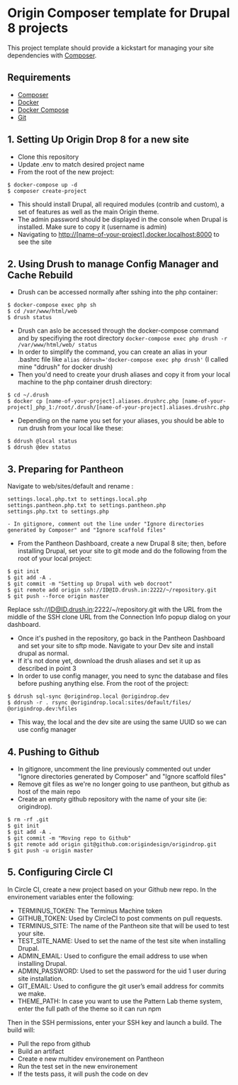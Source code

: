 # Origin Composer template for Drupal 8 projects

This project template should provide a kickstart for managing your site
dependencies with [Composer](https://getcomposer.org/).

## Requirements

- [Composer](https://getcomposer.org/download/)
- [Docker](https://docs.docker.com/engine/installation/)
- [Docker Compose](https://docs.docker.com/compose/install/)
- [Git](https://git-scm.com/downloads)

## 1. Setting Up Origin Drop 8 for a new site

- Clone this repository
- Update .env to match desired  project name
- From the root of the new project:

```shell
$ docker-compose up -d
$ composer create-project
```

- This should install Drupal, all required modules (contrib and custom), a set of features as well as the main Origin theme.
- The admin password should be displayed in the console when Drupal is installed. Make sure to copy it (username is admin)
- Navigating to <http://[name-of-your-project].docker.localhost:8000> to see the site


## 2. Using Drush to manage Config Manager and Cache Rebuild

- Drush can be accessed normally after sshing into the php container:
```shell
$ docker-compose exec php sh
$ cd /var/www/html/web
$ drush status
```
- Drush can aslo be accessed through the docker-compose command and by specifiying the root directory `docker-compose exec php drush -r /var/www/html/web/ status`
- In order to simplify the command, you can create an alias in your .bashrc file like `alias ddrush='docker-compose exec php drush'` (I called mine "ddrush" for docker drush)
- Then you'd need to create your drush aliases and copy it from your local machine to the php container drush directory:
```shell
$ cd ~/.drush
$ docker cp [name-of-your-project].aliases.drushrc.php [name-of-your-project]_php_1:/root/.drush/[name-of-your-project].aliases.drushrc.php
```
- Depending on the name you set for your aliases, you should be able to run drush from your local like these:
```shell
$ ddrush @local status 
$ ddrush @dev status 
```

## 3. Preparing for Pantheon

Navigate to web/sites/default and rename :
```shell
settings.local.php.txt to settings.local.php
settings.pantheon.php.txt to settings.pantheon.php
settings.php.txt to settings.php

- In gitignore, comment out the line under "Ignore directories generated by Composer" and "Ignore scaffold files"

```
- From the Pantheon Dashboard, create a new Drupal 8 site; then, before installing Drupal, set your site to git mode and do the following from the root of your local project:
```shell
$ git init
$ git add -A .
$ git commit -m "Setting up Drupal with web docroot"
$ git remote add origin ssh://ID@ID.drush.in:2222/~/repository.git
$ git push --force origin master
```
Replace ssh://ID@ID.drush.in:2222/~/repository.git with the URL from the middle of the SSH clone URL from the Connection Info popup dialog on your dashboard.

- Once it's pushed in the repository, go back in the Pantheon Dashboard and set your site to sftp mode. Navigate to your Dev site and install drupal as normal.
- If it's not done yet, download the drush aliases and set it up as described in point 3
- In order to use config manager, you need to sync the database and files before pushing anything else. From the root of the project:
```shell
$ ddrush sql-sync @origindrop.local @origindrop.dev
$ ddrush -r . rsync @origindrop.local:sites/default/files/ @origindrop.dev:%files
```
- This way, the local and the dev site are using the same UUID so we can use config manager

## 4. Pushing to Github

- In gitignore, uncomment the line previously commented out under "Ignore directories generated by Composer" and "Ignore scaffold files"
- Remove git files as we're no longer going to use pantheon, but github as host of the main repo
- Create an empty github repository with the name of your site (ie: origindrop).

```shell
$ rm -rf .git 
$ git init
$ git add -A .
$ git commit -m "Moving repo to Github"
$ git remote add origin git@github.com:origindesign/origindrop.git
$ git push -u origin master
```

## 5. Configuring Circle CI

In Circle CI, create a new project based on your Github new repo. In the environement variables enter the following:
- TERMINUS_TOKEN: The Terminus Machine token
- GITHUB_TOKEN: Used by CircleCI to post comments on pull requests.
- TERMINUS_SITE: The name of the Pantheon site that will be used to test your site.
- TEST_SITE_NAME: Used to set the name of the test site when installing Drupal.
- ADMIN_EMAIL: Used to configure the email address to use when installing Drupal.
- ADMIN_PASSWORD: Used to set the password for the uid 1 user during site installation.
- GIT_EMAIL: Used to configure the git user’s email address for commits we make.
- THEME_PATH: In case you want to use the Pattern Lab theme system, enter the full path of the theme so it can run npm

Then in the SSH permissions, enter your SSH key and launch a build. The build will:
- Pull the repo from github
- Build an artifact
- Create e new multidev environement on Pantheon
- Run the test set in the new environement
- If the tests pass, it will push the code on dev